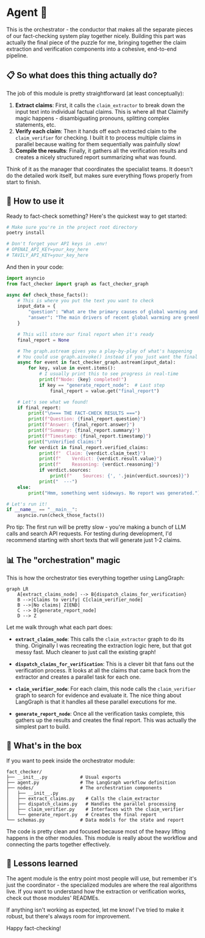 # Agent 🚦

This is the orchestrator - the conductor that makes all the separate pieces of our fact-checking system play together nicely. Building this part was actually the final piece of the puzzle for me, bringing together the claim extraction and verification components into a cohesive, end-to-end pipeline.

## 📋 So what does this thing actually do?

The job of this module is pretty straightforward (at least conceptually): 

1.  **Extract claims**: First, it calls the `claim_extractor` to break down the input text into individual factual claims. This is where all that Claimify magic happens - disambiguating pronouns, splitting complex statements, etc.
2.  **Verify each claim**: Then it hands off each extracted claim to the `claim_verifier` for checking. I built it to process multiple claims in parallel because waiting for them sequentially was painfully slow!
3.  **Compile the results**: Finally, it gathers all the verification results and creates a nicely structured report summarizing what was found.

Think of it as the manager that coordinates the specialist teams. It doesn't do the detailed work itself, but makes sure everything flows properly from start to finish.

## 🚀 How to use it

Ready to fact-check something? Here's the quickest way to get started:

```bash
# Make sure you're in the project root directory
poetry install

# Don't forget your API keys in .env!
# OPENAI_API_KEY=your_key_here
# TAVILY_API_KEY=your_key_here
```

And then in your code:

```python
import asyncio
from fact_checker import graph as fact_checker_graph

async def check_those_facts():
    # This is where you put the text you want to check
    input_data = {
        "question": "What are the primary causes of global warming and what does the IPCC state about human contribution?",
        "answer": "The main drivers of recent global warming are greenhouse gas emissions from burning fossil fuels, deforestation, and industrial activities. The IPCC has stated that human activities have warmed the planet by about 1.0°C since pre-industrial times.",
    }

    # This will store our final report when it's ready
    final_report = None

    # The graph.astream gives you a play-by-play of what's happening
    # You could use graph.ainvoke() instead if you just want the final result
    async for event in fact_checker_graph.astream(input_data):
        for key, value in event.items():
            # I usually print this to see progress in real-time
            print(f"Node: {key} completed!")
            if key == "generate_report_node":  # Last step
                final_report = value.get("final_report")

    # Let's see what we found!
    if final_report:
        print("\n=== THE FACT-CHECK RESULTS ===")
        print(f"Question: {final_report.question}")
        print(f"Answer: {final_report.answer}")
        print(f"Summary: {final_report.summary}")
        print(f"Timestamp: {final_report.timestamp}")
        print("\nVerified Claims:")
        for verdict in final_report.verified_claims:
            print(f"  Claim: {verdict.claim_text}")
            print(f"    Verdict: {verdict.result.value}")
            print(f"    Reasoning: {verdict.reasoning}")
            if verdict.sources:
                print(f"    Sources: {', '.join(verdict.sources)}")
            print("  ---")
    else:
        print("Hmm, something went sideways. No report was generated.")

# Let's run it!
if __name__ == "__main__":
    asyncio.run(check_those_facts())
```

Pro tip: The first run will be pretty slow - you're making a bunch of LLM calls and search API requests. For testing during development, I'd recommend starting with short texts that will generate just 1-2 claims.

## 📊 The "orchestration" magic

This is how the orchestrator ties everything together using LangGraph:

```mermaid
graph LR
    A[extract_claims_node] --> B{dispatch_claims_for_verification}
    B -->|Claims to verify| C[claim_verifier_node]
    B -->|No claims| Z[END]
    C --> D[generate_report_node]
    D --> Z
```

Let me walk through what each part does:

-   **`extract_claims_node`**: This calls the `claim_extractor` graph to do its thing. Originally I was recreating the extraction logic here, but that got messy fast. Much cleaner to just call the existing graph!

-   **`dispatch_claims_for_verification`**: This is a clever bit that fans out the verification process. It looks at all the claims that came back from the extractor and creates a parallel task for each one. 

-   **`claim_verifier_node`**: For each claim, this node calls the `claim_verifier` graph to search for evidence and evaluate it. The nice thing about LangGraph is that it handles all these parallel executions for me.

-   **`generate_report_node`**: Once all the verification tasks complete, this gathers up the results and creates the final report. This was actually the simplest part to build.


## 📂 What's in the box

If you want to peek inside the orchestrator module:

```
fact_checker/
├── __init__.py            # Usual exports
├── agent.py               # The LangGraph workflow definition
├── nodes/                 # The orchestration components
│   ├── __init__.py
│   ├── extract_claims.py    # Calls the claim_extractor
│   ├── dispatch_claims.py   # Handles the parallel processing
│   ├── claim_verifier.py    # Interfaces with the claim_verifier
│   └── generate_report.py   # Creates the final report
└── schemas.py             # Data models for the state and report
```

The code is pretty clean and focused because most of the heavy lifting happens in the other modules. This module is really about the workflow and connecting the parts together effectively.

## 📝 Lessons learned

The agent module is the entry point most people will use, but remember it's just the coordinator - the specialized modules are where the real algorithms live. If you want to understand how the extraction or verification works, check out those modules' READMEs.

If anything isn't working as expected, let me know! I've tried to make it robust, but there's always room for improvement.

Happy fact-checking!
